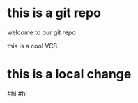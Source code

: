 # this is a git repo

welcome to our git repo 

this is a cool VCS

this is a local change 
=======
#hi 
#hi


